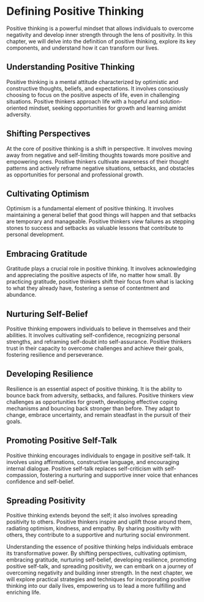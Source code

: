 Defining Positive Thinking
===================================

Positive thinking is a powerful mindset that allows individuals to overcome negativity and develop inner strength through the lens of positivity. In this chapter, we will delve into the definition of positive thinking, explore its key components, and understand how it can transform our lives.

Understanding Positive Thinking
-------------------------------

Positive thinking is a mental attitude characterized by optimistic and constructive thoughts, beliefs, and expectations. It involves consciously choosing to focus on the positive aspects of life, even in challenging situations. Positive thinkers approach life with a hopeful and solution-oriented mindset, seeking opportunities for growth and learning amidst adversity.

Shifting Perspectives
---------------------

At the core of positive thinking is a shift in perspective. It involves moving away from negative and self-limiting thoughts towards more positive and empowering ones. Positive thinkers cultivate awareness of their thought patterns and actively reframe negative situations, setbacks, and obstacles as opportunities for personal and professional growth.

Cultivating Optimism
--------------------

Optimism is a fundamental element of positive thinking. It involves maintaining a general belief that good things will happen and that setbacks are temporary and manageable. Positive thinkers view failures as stepping stones to success and setbacks as valuable lessons that contribute to personal development.

Embracing Gratitude
-------------------

Gratitude plays a crucial role in positive thinking. It involves acknowledging and appreciating the positive aspects of life, no matter how small. By practicing gratitude, positive thinkers shift their focus from what is lacking to what they already have, fostering a sense of contentment and abundance.

Nurturing Self-Belief
---------------------

Positive thinking empowers individuals to believe in themselves and their abilities. It involves cultivating self-confidence, recognizing personal strengths, and reframing self-doubt into self-assurance. Positive thinkers trust in their capacity to overcome challenges and achieve their goals, fostering resilience and perseverance.

Developing Resilience
---------------------

Resilience is an essential aspect of positive thinking. It is the ability to bounce back from adversity, setbacks, and failures. Positive thinkers view challenges as opportunities for growth, developing effective coping mechanisms and bouncing back stronger than before. They adapt to change, embrace uncertainty, and remain steadfast in the pursuit of their goals.

Promoting Positive Self-Talk
----------------------------

Positive thinking encourages individuals to engage in positive self-talk. It involves using affirmations, constructive language, and encouraging internal dialogue. Positive self-talk replaces self-criticism with self-compassion, fostering a nurturing and supportive inner voice that enhances confidence and self-belief.

Spreading Positivity
--------------------

Positive thinking extends beyond the self; it also involves spreading positivity to others. Positive thinkers inspire and uplift those around them, radiating optimism, kindness, and empathy. By sharing positivity with others, they contribute to a supportive and nurturing social environment.

Understanding the essence of positive thinking helps individuals embrace its transformative power. By shifting perspectives, cultivating optimism, embracing gratitude, nurturing self-belief, developing resilience, promoting positive self-talk, and spreading positivity, we can embark on a journey of overcoming negativity and building inner strength. In the next chapter, we will explore practical strategies and techniques for incorporating positive thinking into our daily lives, empowering us to lead a more fulfilling and enriching life.
